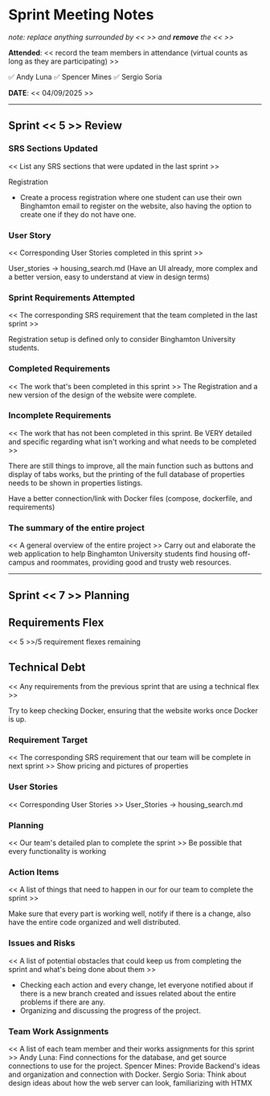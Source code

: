# Sprint Meeting Notes

*note: replace anything surrounded by << >> and **remove** the << >>*

**Attended**: << record the team members in attendance (virtual counts as long as they are participating) >>

 ✅ Andy Luna
 ✅ Spencer Mines
 ✅ Sergio Soria

**DATE**: << 04/09/2025 >>

***

## Sprint << 5 >> Review

### SRS Sections Updated

<< List any SRS sections that were updated in the last sprint >>

Registration
* Create a process registration where one student can use their own Binghamton email to register on the website, also having the option to create one if they do not have one.

### User Story

<< Corresponding User Stories completed in this sprint >>

User_stories -> housing_search.md (Have an UI already, more complex and a better version, easy to understand at view in design terms)

### Sprint Requirements Attempted

<< The corresponding SRS requirement that the team completed in the last sprint >>

Registration setup is defined only to consider Binghamton University students.

### Completed Requirements

<< The work that's been completed in this sprint >>
The Registration and a new version of the design of the website were complete.

### Incomplete Requirements

<< The work that has not been completed in this sprint. Be VERY detailed and specific regarding what isn't working and what needs to be completed >>

There are still things to improve, all the main function such as buttons and display of tabs works, but the printing of the full database of properties needs to be shown in properties listings.

Have a better connection/link with Docker files (compose, dockerfile, and requirements)

### The summary of the entire project

<< A general overview of the entire project >>
Carry out and elaborate the web application to help Binghamton University students find housing off-campus and roommates, providing good and trusty web resources.


***

## Sprint << 7 >> Planning

## Requirements Flex

<< 5 >>/5 requirement flexes remaining

## Technical Debt

<< Any requirements from the previous sprint that are using a technical flex >>

Try to keep checking Docker, ensuring that the website works once Docker is up.

### Requirement Target

<< The corresponding SRS requirement that our team will be complete in next sprint >>
Show pricing and pictures of properties

### User Stories

<< Corresponding User Stories >>
User_Stories -> housing_search.md 

### Planning

<< Our team's detailed plan to complete the sprint >>
Be possible that every functionality is working 

### Action Items

<< A list of things that need to happen in our for our team to complete the sprint >>

Make sure that every part is working well, notify if there is a change, also have the entire code organized and well distributed. 



### Issues and Risks

<< A list of potential obstacles that could keep us from completing the sprint and what's being done about them >>

* Checking each action and every change, let everyone notified about if there is a new branch created and issues related about the entire problems if there are any.
* Organizing and discussing the progress of the project.

### Team Work Assignments

<< A list of each team member and their works assignments for this sprint >>
Andy Luna: Find connections for the database, and get source connections to use for the project.
Spencer Mines: Provide Backend's ideas and organization and connection with Docker.
Sergio Soria: Think about design ideas about how the web server can look, familiarizing with HTMX





